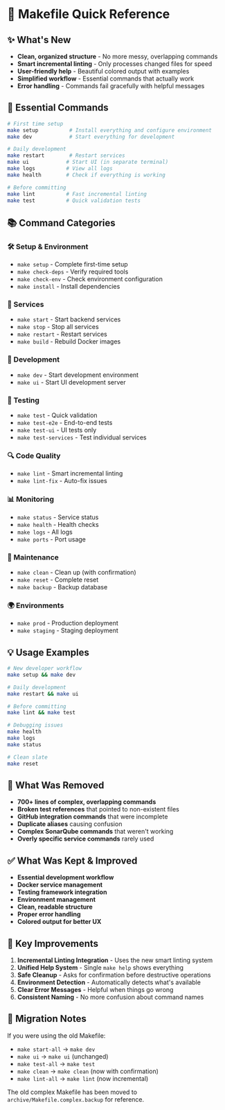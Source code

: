 # 🚀 Makefile Quick Reference

## ✨ What's New

- **Clean, organized structure** - No more messy, overlapping commands
- **Smart incremental linting** - Only processes changed files for speed
- **User-friendly help** - Beautiful colored output with examples
- **Simplified workflow** - Essential commands that actually work
- **Error handling** - Commands fail gracefully with helpful messages

## 🎯 Essential Commands

```bash
# First time setup
make setup          # Install everything and configure environment
make dev            # Start everything for development

# Daily development
make restart        # Restart services
make ui            # Start UI (in separate terminal)
make logs          # View all logs
make health        # Check if everything is working

# Before committing
make lint          # Fast incremental linting
make test          # Quick validation tests
```

## 📚 Command Categories

### 🛠️ Setup & Environment
- `make setup` - Complete first-time setup
- `make check-deps` - Verify required tools
- `make check-env` - Check environment configuration
- `make install` - Install dependencies

### 🚀 Services
- `make start` - Start backend services
- `make stop` - Stop all services
- `make restart` - Restart services
- `make build` - Rebuild Docker images

### 🎨 Development
- `make dev` - Start development environment
- `make ui` - Start UI development server

### 🧪 Testing
- `make test` - Quick validation
- `make test-e2e` - End-to-end tests
- `make test-ui` - UI tests only
- `make test-services` - Test individual services

### 🔍 Code Quality
- `make lint` - Smart incremental linting
- `make lint-fix` - Auto-fix issues

### 📊 Monitoring
- `make status` - Service status
- `make health` - Health checks
- `make logs` - All logs
- `make ports` - Port usage

### 🧹 Maintenance
- `make clean` - Clean up (with confirmation)
- `make reset` - Complete reset
- `make backup` - Backup database

### 🌍 Environments
- `make prod` - Production deployment
- `make staging` - Staging deployment

## 💡 Usage Examples

```bash
# New developer workflow
make setup && make dev

# Daily development
make restart && make ui

# Before committing
make lint && make test

# Debugging issues
make health
make logs
make status

# Clean slate
make reset
```

## 🚨 What Was Removed

- **700+ lines of complex, overlapping commands**
- **Broken test references** that pointed to non-existent files
- **GitHub integration commands** that were incomplete
- **Duplicate aliases** causing confusion
- **Complex SonarQube commands** that weren't working
- **Overly specific service commands** rarely used

## ✅ What Was Kept & Improved

- **Essential development workflow**
- **Docker service management**
- **Testing framework integration**
- **Environment management**
- **Clean, readable structure**
- **Proper error handling**
- **Colored output for better UX**

## 🔧 Key Improvements

1. **Incremental Linting Integration** - Uses the new smart linting system
2. **Unified Help System** - Single `make help` shows everything
3. **Safe Cleanup** - Asks for confirmation before destructive operations
4. **Environment Detection** - Automatically detects what's available
5. **Clear Error Messages** - Helpful when things go wrong
6. **Consistent Naming** - No more confusion about command names

## 📝 Migration Notes

If you were using the old Makefile:

- `make start-all` → `make dev`
- `make ui` → `make ui` (unchanged)
- `make test-all` → `make test`
- `make clean` → `make clean` (now with confirmation)
- `make lint-all` → `make lint` (now incremental)

The old complex Makefile has been moved to `archive/Makefile.complex.backup` for reference.
